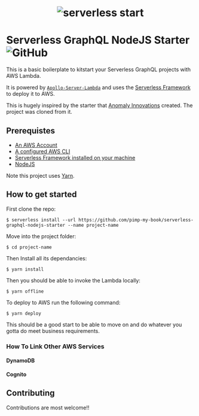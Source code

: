 <h1 align="center">
    <img  alt="serverless start"  src="https://github.com/pimp-my-book/serverless-graphql-nodejs-starter/blob/master/serverless-starter.png">
 </h1>

# Serverless GraphQL NodeJS Starter ![GitHub](https://img.shields.io/github/license/mashape/apistatus.svg)

This is a basic boilerplate to kitstart your Serverless GraphQL projects with AWS Lambda. 

It is powered by [`Apollo-Server-Lambda`](https://github.com/apollographql/apollo-server/tree/master/packages/apollo-server-lambda) and uses the [Serverless Framework](https://serverless.com/) to deploy it to AWS.

This is hugely inspired by the starter that [Anomaly Innovations](https://github.com/AnomalyInnovations/serverless-nodejs-starter ) created. The project was cloned from it. 

## Prerequistes 

* [An AWS Account](https://aws.amazon.com/)
* [A configured AWS CLI](https://serverless.com/framework/docs/providers/aws/guide/credentials/)
* [Serverless Framework installed on your machine](https://serverless.com/framework/docs/providers/aws/guide/installation/)
* [NodeJS](nodejs.org) 

Note this project uses [Yarn](https://yarnpkg.com). 

## How to get started

First clone the repo:

```
$ serverless install --url https://github.com/pimp-my-book/serverless-graphql-nodejs-starter --name project-name
```

Move into the project folder:

```
$ cd project-name
```

Then Install all its dependancies:

```
$ yarn install
```

Then you should be able to invoke the Lambda locally:

```
$ yarn offline
```

To deploy to AWS run the following command:

```
$ yarn deploy
```

This should be a good start to be able to move on and do whatever you gotta do meet business requirements.  


### How To Link Other AWS Services

#### DynamoDB
#### Cognito


## Contributing

Contributions are most welcome!!
